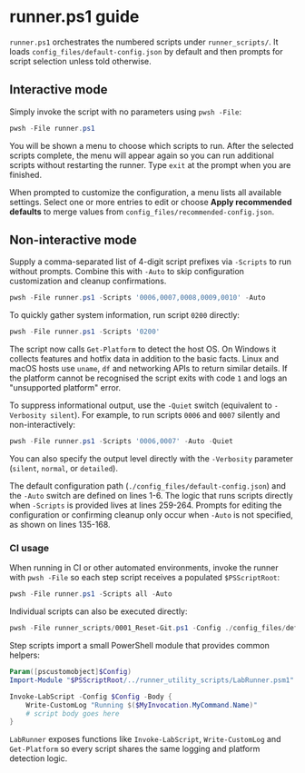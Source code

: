 # runner.ps1 guide

`runner.ps1` orchestrates the numbered scripts under `runner_scripts/`.
It loads `config_files/default-config.json` by default and then prompts for script selection unless told otherwise.

## Interactive mode

Simply invoke the script with no parameters using `pwsh -File`:

```powershell
pwsh -File runner.ps1
```

You will be shown a menu to choose which scripts to run. After the selected scripts complete, the menu will appear again so you can run additional scripts without restarting the runner. Type `exit` at the prompt when you are finished.

When prompted to customize the configuration, a menu lists all available
settings. Select one or more entries to edit or choose **Apply recommended
defaults** to merge values from `config_files/recommended-config.json`.

## Non-interactive mode

Supply a comma-separated list of 4-digit script prefixes via `-Scripts` to run without prompts. Combine this with `-Auto` to skip configuration customization and cleanup confirmations.

```powershell
pwsh -File runner.ps1 -Scripts '0006,0007,0008,0009,0010' -Auto
```

To quickly gather system information, run script `0200` directly:

```powershell
pwsh -File runner.ps1 -Scripts '0200'
```

The script now calls `Get-Platform` to detect the host OS. On Windows it
collects features and hotfix data in addition to the basic facts. Linux and
macOS hosts use `uname`, `df` and networking APIs to return similar details.
If the platform cannot be recognised the script exits with code `1` and logs an
"unsupported platform" error.

To suppress informational output, use the `-Quiet` switch (equivalent to
`-Verbosity silent`). For example, to run scripts `0006` and `0007`
silently and non-interactively:

```powershell
pwsh -File runner.ps1 -Scripts '0006,0007' -Auto -Quiet
```

You can also specify the output level directly with the `-Verbosity`
parameter (`silent`, `normal`, or `detailed`).

The default configuration path (`./config_files/default-config.json`) and the `-Auto` switch are defined on lines 1-6. The logic that runs scripts directly when `-Scripts` is provided lives at lines 259-264. Prompts for editing the configuration or confirming cleanup only occur when `-Auto` is not specified, as shown on lines 135-168.

### CI usage

When running in CI or other automated environments, invoke the runner with `pwsh -File` so each step script receives a populated `$PSScriptRoot`:

```powershell
pwsh -File runner.ps1 -Scripts all -Auto
```

Individual scripts can also be executed directly:

```powershell
pwsh -File runner_scripts/0001_Reset-Git.ps1 -Config ./config_files/default-config.json
```

Step scripts import a small PowerShell module that provides common helpers:

```powershell
Param([pscustomobject]$Config)
Import-Module "$PSScriptRoot/../runner_utility_scripts/LabRunner.psm1"

Invoke-LabScript -Config $Config -Body {
    Write-CustomLog "Running $($MyInvocation.MyCommand.Name)"
    # script body goes here
}
```

`LabRunner` exposes functions like `Invoke-LabScript`, `Write-CustomLog` and
`Get-Platform` so every script shares the same logging and platform detection
logic.
